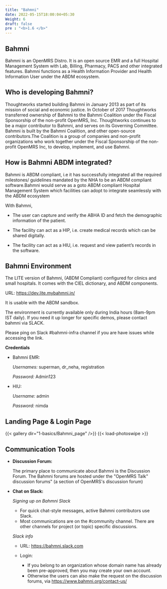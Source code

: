 ```yaml
---
title: "Bahmni"
date: 2022-05-15T18:00:04+05:30
Weight: 6
draft: false
pre : "<b>1.6 </b>"
---
```



## Bahmni

Bahmni is an OpenMRS Distro. It is an open source EMR and a full Hospital Management System with Lab, Billing, Pharmacy, PACS and other integrated features. Bahmni functions as a Health Information Provider and Health Information User under the ABDM ecosystem.

## Who is developing Bahmni?

Thoughtworks started building Bahmni in January 2013 as part of its mission of social and economic justice. In October of 2017 Thoughtworks transferred ownership of Bahmni to the Bahmni Coalition under the Fiscal Sponsorship of the non-profit OpenMRS, Inc. Thoughtworks continues to be a major contributor to Bahmni, and serves on its Governing Committee.
Bahmni is built by the Bahmni Coalition, and other open-source contributors.The Coalition is a group of companies and non-profit organizations who work together under the Fiscal Sponsorship of the non-profit OpenMRS Inc, to develop, implement, and use Bahmni.

## How is Bahmni ABDM integrated?

Bahmni is ABDM compliant, i.e it has successfully integrated all the required milestones/ guidelines mandated by the NHA to be an ABDM compliant software.Bahmni would serve as a goto ABDM compliant Hospital Management System which facilities can adopt to integrate seamlessly with the ABDM ecosystem 

With Bahmni, 

- The user can capture and verify the ABHA ID  and fetch the demographic information of the patient.

- The facility can act as a HIP, i.e. create medical records which can be shared digitally.

- The facility can act as a HIU, i.e. request and  view patient’s records in the software.

## Bahmni Environment

The LITE version of Bahmni, (ABDM Compliant) configured for clinics and small hospitals. It comes with the CIEL dictionary, and ABDM components.

URL: https://dev.lite.mybahmni.in/

It is usable with the ABDM sandbox.

The environment is currently available only during India hours (8am-9pm IST daily).
If you need it up longer for specific demos, please contact bahmni via SLACK. 

Please ping on Slack #bahmni-infra channel if you are have issues while accessing the link.

**Credentials**

 - Bahmni EMR:

    *Usernames:* superman, dr_neha, registration

    *Password:* Admin123

 - HIU:

    *Username:* admin

    *Password:* nimda

## Landing Page & Login Page 

{{< gallery dir="1-basics/Bahmni_page" />}} {{< load-photoswipe >}}

## Communication Tools

- **Discussion Forum:**

    The primary place to communicate about Bahmni is the Discussion Forum. The Bahmni forums are hosted under the "OpenMRS Talk" discussion forums" (a section of OpenMRS's discussion forum)

- **Chat on Slack:**


  *Signing up on Bahmni Slack*
   - For quick chat-style messages, active Bahmni contributors use Slack.
   - Most communications are on the #community channel. There are other channels for project (or topic) specific discussions.

  *Slack info*

    - URL: https://bahmni.slack.com

    - Login:

        - If you belong to an organization whose domain name has already been pre-approved, then you may create your own account.
        - Otherwise the users can also make the request on the discussion forums, via https://www.bahmni.org/contact-us/




